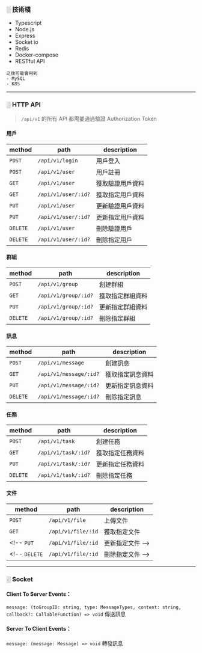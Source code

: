 
### ░ 技術棧
- Typescript
- Node.js
- Express
- Socket io
- Redis
- Docker-compose
- RESTful API

```
之後可能會用到
- MySQL
- K8S
```

---

### ░ HTTP API

> `/api/v1` 的所有 API 都需要通過驗證 Authorization Token

#### 用戶
| method | path                 | description   |
|--------|----------------------|---------------|
`POST`   | `/api/v1/login`      | 用戶登入
`POST`   | `/api/v1/user`       | 用戶註冊
`GET`    | `/api/v1/user`       | 獲取驗證用戶資料
`GET`    | `/api/v1/user/:id?`  | 獲取指定用戶資料
`PUT`    | `/api/v1/user`       | 更新驗證用戶資料
`PUT`    | `/api/v1/user/:id?`  | 更新指定用戶資料
`DELETE` | `/api/v1/user`       | 刪除驗證用戶
`DELETE` | `/api/v1/user/:id?`  | 刪除指定用戶

#### 群組
| method | path                 | description   |
|--------|----------------------|---------------|
`POST`   | `/api/v1/group`      | 創建群組
`GET`    | `/api/v1/group/:id?` | 獲取指定群組資料
`PUT`    | `/api/v1/group/:id?` | 更新指定群組資料
`DELETE` | `/api/v1/group/:id?` | 刪除指定群組

#### 訊息
| method | path                   | description   |
|--------|------------------------|---------------|
`POST`   | `/api/v1/message`      | 創建訊息
`GET`    | `/api/v1/message/:id?` | 獲取指定訊息資料
`PUT`    | `/api/v1/message/:id?` | 更新指定訊息資料
`DELETE` | `/api/v1/message/:id?` | 刪除指定訊息

#### 任務
| method | path                | description   |
|--------|---------------------|---------------|
`POST`   | `/api/v1/task`      | 創建任務
`GET`    | `/api/v1/task/:id?` | 獲取指定任務資料
`PUT`    | `/api/v1/task/:id?` | 更新指定任務資料
`DELETE` | `/api/v1/task/:id?` | 刪除指定任務

#### 文件
| method | path               | description   |
|--------|--------------------|---------------|
`POST`   | `/api/v1/file`     | 上傳文件
`GET`    | `/api/v1/file/:id` | 獲取指定文件
<!-- `PUT`    | `/api/v1/file/:id` | 更新指定文件 -->
<!-- `DELETE` | `/api/v1/file/:id` | 刪除指定文件 -->

---

### ░ Socket

#### Client To Server Events：
`message: (toGroupID: string, type: MessageTypes, content: string, callback?: CallableFunction) => void` 傳送訊息

#### Server To Client Events：
`message: (message: Message) => void` 轉發訊息
